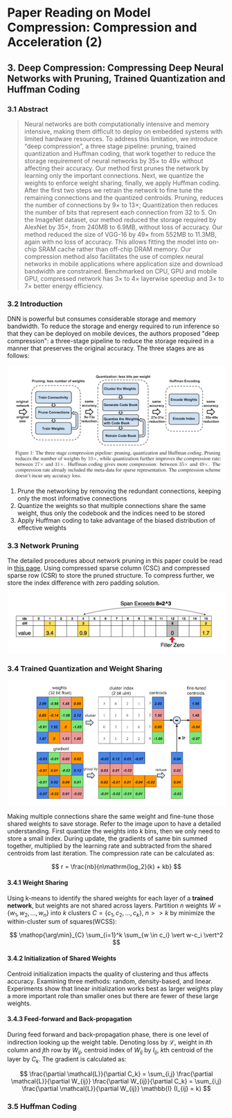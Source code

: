 # Paper Reading on Model Compression: Compression and Acceleration (2)

## 3. Deep Compression: Compressing Deep Neural Networks with Pruning, Trained Quantization and Huffman Coding

### 3.1 Abstract

> Neural networks are both computationally intensive and memory intensive, making them difficult to deploy on embedded systems with limited hardware resources. To address this limitation, we introduce “deep compression”, a three stage pipeline: pruning, trained quantization and Huffman coding, that work together to reduce the storage requirement of neural networks by 35× to 49× without affecting their accuracy. Our method first prunes the network by learning only the important connections. Next, we quantize the weights to enforce weight sharing, finally, we apply Huffman coding. After the first two steps we retrain the network to fine tune the remaining connections and the quantized centroids. Pruning, reduces the number of connections by 9× to 13×; Quantization then reduces the number of bits that represent each connection from 32 to 5. On the ImageNet dataset, our method reduced the storage required by AlexNet by 35×, from 240MB to 6.9MB, without loss of accuracy. Our method reduced the size of VGG-16 by 49× from 552MB to 11.3MB, again with no loss of accuracy. This allows fitting the model into on-chip SRAM cache rather than off-chip DRAM memory. Our compression method also facilitates the use of complex neural networks in mobile applications where application size and download bandwidth are constrained. Benchmarked on CPU, GPU and mobile GPU, compressed network has 3× to 4× layerwise speedup and 3× to 7× better energy efficiency.

### 3.2 Introduction

DNN is powerful but consumes considerable storage and memory bandwidth. To reduce the storage and energy required to run inference so that they can be deployed on mobile devices, the authors proposed "deep compression": a three-stage pipeline to reduce the storage required in a manner that preserves the original accuracy. The three stages are as follows:

![The Three Stage Compression Pipeline](../images/three_stage_compression_pipeline.png)

1. Prune the networking by removing the redundant connections, keeping only the most informative connections
2. Quantize the weights so that multiple connections share the same weight, thus only the codebook and the indices need to be stored
3. Apply Huffman coding to take advantage of the biased distribution of effective weights

### 3.3 Network Pruning

The detailed procedures about network pruning in this paper could be read in [this page](paper_reading_on_model_compression.html). Using compressed sparse column (CSC) and compressed sparse row (CSR) to store the pruned structure. To compress further, we store the index difference with zero padding solution.

![Representing the matrix sparsity with relative index. Padding filter zero to prevent overflow](../images/zero_padding.png)

### 3.4 Trained Quantization and Weight Sharing

![Weight sharing by scalar quantization (top) and centroids fine-tuning (bottom)](../images/quantization_and_weight_sharing.png)

Making multiple connections share the same weight and fine-tune those shared weights to save storage. Refer to the image upon to have a detailed understanding. First quantize the weights into $k$ bins, then we only need to store a small index. During update, the gradients of same bin summed together, multiplied by the learning rate and subtracted from the shared centroids from last iteration. The compression rate can be calculated as:

$$
r = \frac{nb}{n\mathrm{log_2}(k) + kb}
$$

#### 3.4.1 Weight Sharing

Using k-means to identify the shared weights for each layer of a **trained network**, but weights are not shared across layers. Partition $n$ weights $W = \{w_1, w_2, \dots, w_n\}$ into $k$ clusters $C = \{c_1, c_2, \dots, c_k\}$, $n>>k$ by minimize the within-cluster sum of squares(WCSS):

$$
\mathop{\arg\min}_{C} \sum_{i=1}^k \sum_{w \in c_i} \vert w-c_i \vert^2
$$

#### 3.4.2 Initialization of Shared Weights

Centroid initialization impacts the quality of clustering and thus affects accuracy. Examining three methods: random, density-based, and linear. Experiments show that linear initialization works best as larger weights play a more important role than smaller ones but there are fewer of these large weights.

#### 3.4.3 Feed-forward and Back-propagation

During feed forward and back-propagation phase, there is one level of indirection looking up the weight table. Denoting loss by $\mathcal{L}$, weight in $i$th column and $j$th row by $W_{ij}$, centroid index of $W_{ij}$ by $I_{ij}$, $k$th centroid of the layer by $C_k$. The gradient is calculated as:

$$
\frac{\partial \mathcal{L}}{\partial C_k} = \sum_{i,j} \frac{\partial \mathcal{L}}{\partial W_{ij}} \frac{\partial W_{ij}}{\partial C_k} = \sum_{i,j} \frac{\partial \mathcal{L}}{\partial W_{ij}} \mathbb{I} (I_{ij} = k)
$$

### 3.5 Huffman Coding

